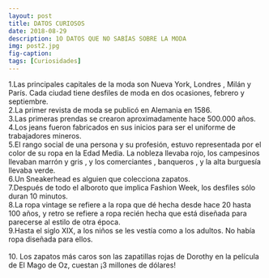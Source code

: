```yaml
---
layout: post
title: DATOS CURIOSOS
date: 2018-08-29
description: 1O DATOS QUE NO SABÍAS SOBRE LA MODA 
img: post2.jpg
fig-caption: 
tags: [Curiosidades]
---
```



1.Las principales capitales de la moda son Nueva York, Londres , Milán y París. Cada ciudad tiene desfiles de moda en dos ocasiones, febrero y septiembre.<br>
2.La primer revista de moda se publicó en Alemania en 1586.<br>
3.Las primeras prendas se crearon aproximadamente hace 500.000 años.<br>
4.Los jeans fueron fabricados en sus inicios para ser el uniforme de trabajadores mineros.<br>
5.El rango social de una persona y su profesión, estuvo representada por el color de su ropa en la Edad Media. La nobleza llevaba rojo, los campesinos llevaban marrón y gris , y los comerciantes , banqueros , y la alta burguesía llevaba verde.<br>
6.Un Sneakerhead es alguien que colecciona zapatos.<br>
7.Después de todo el alboroto que implica Fashion Week, los desfiles sólo duran 10 minutos.<br>
8.La ropa vintage se refiere a la ropa que dé hecha desde hace 20 hasta 100 años, y retro se refiere a ropa recién hecha que está diseñada para parecerse al estilo de otra época.<br>
9.Hasta el siglo XIX, a los niños se les vestía como a los adultos. No había ropa diseñada para ellos.<br>  
10. Los zapatos más caros son las zapatillas rojas de Dorothy en la película de El Mago de Oz, cuestan ¡3 millones de dólares!<br>

